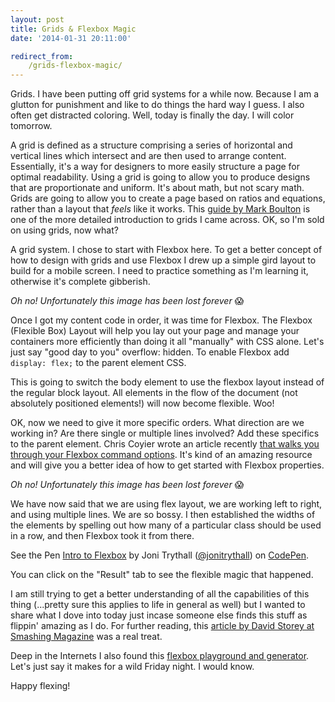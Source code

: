 ```yaml
---
layout: post
title: Grids & Flexbox Magic
date: '2014-01-31 20:11:00'

redirect_from:
    /grids-flexbox-magic/
---
```


Grids. I have been putting off grid systems for a while now. Because I am a glutton for punishment and like to do things the hard way I guess. I also often get distracted coloring. Well, today is finally the day. I will color tomorrow.

A grid is defined as a structure comprising a series of horizontal and vertical lines which intersect and are then used to arrange content. Essentially, it's a way for designers to more easily structure a page for optimal readability. Using a grid is going to allow you to produce designs that are proportionate and uniform. It's about math, but not scary math. Grids are going to allow you to create a page based on ratios and equations, rather than a layout that <em>feels</em> like it works. This <a href="http://www.markboulton.co.uk/journal/five-simple-steps-to-designing-grid-systems-preface" target="_blank">guide by Mark Boulton</a> is one of the more detailed introduction to grids I came across. OK, so I'm sold on using grids, now what?

A grid system. I chose to start with Flexbox here. To get a better concept of how to design with grids and use Flexbox I drew up a simple gird layout to build for a mobile screen. I need to practice something as I'm learning it, otherwise it's complete gibberish.

<em>Oh no! Unfortunately this image has been lost forever</em> 😱

Once I got my content code in order, it was time for Flexbox. The Flexbox (Flexible Box) Layout will help you lay out your page and manage your containers more efficiently than doing it all "manually" with CSS alone. Let's just say "good day to you" overflow: hidden. To enable Flexbox add <code>display: flex;</code> to the parent element CSS.

This is going to switch the body element to use the flexbox layout instead of the regular block layout. All elements in the flow of the document (not absolutely positioned elements!) will now become flexible. Woo!

OK, now we need to give it more specific orders. What direction are we working in? Are there single or multiple lines involved? Add these specifics to the parent element. Chris Coyier wrote an article recently <a href="http://css-tricks.com/snippets/css/a-guide-to-flexbox/" target="_blank">that walks you through your Flexbox command options</a>. It's kind of an amazing resource and will give you a better idea of how to get started with Flexbox properties.

<em>Oh no! Unfortunately this image has been lost forever</em> 😱

We have now said that we are using flex layout, we are working left to right, and using multiple lines. We are so bossy. I then established the widths of the elements by spelling out how many of a particular class should be used in a row, and then Flexbox took it from there.
<p data-height="268" data-theme-id="4899" data-slug-hash="byDhg" data-default-tab="result" class='codepen'>See the Pen <a href='http://codepen.io/jonitrythall/pen/byDhg'>Intro to Flexbox</a> by Joni Trythall  (<a href='http://codepen.io/jonitrythall'>@jonitrythall</a>) on <a href='http://codepen.io'>CodePen</a>.</p>
<script async src="//codepen.io/assets/embed/ei.js"></script>

You can click on the "Result" tab to see the flexible magic that happened.

I am still trying to get a better understanding of all the capabilities of this thing (...pretty sure this applies to life in general as well) but I wanted to share what I dove into today just incase someone else finds this stuff as flippin' amazing as I do. For further reading, this <a href="http://coding.smashingmagazine.com/2013/05/22/centering-elements-with-flexbox/#top" target="_blank">article by David Storey at Smashing Magazine</a> was a real treat.

Deep in the Internets I also found this <a href="http://the-echoplex.net/flexyboxes/?fixed-height=on&amp;legacy=on&amp;display=flex&amp;flex-direction=row&amp;flex-wrap=wrap&amp;justify-content=flex-start&amp;align-items=flex-start&amp;align-content=flex-start&amp;order%5B%5D=0&amp;flex-grow%5B%5D=0&amp;flex-shrink%5B%5D=1&amp;flex-basis%5B%5D=auto&amp;align-self%5B%5D=auto&amp;order%5B%5D=0&amp;flex-grow%5B%5D=0&amp;flex-shrink%5B%5D=1&amp;flex-basis%5B%5D=auto&amp;align-self%5B%5D=auto&amp;order%5B%5D=0&amp;flex-grow%5B%5D=0&amp;flex-shrink%5B%5D=1&amp;flex-basis%5B%5D=auto&amp;align-self%5B%5D=auto" target="_blank">flexbox playground and generator</a>. Let's just say it makes for a wild Friday night. I would know.

Happy flexing!
